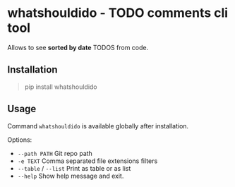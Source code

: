 # whatshouldido - TODO comments cli tool

Allows to see **sorted by date** TODOS from code.

## Installation

> pip install whatshouldido

 
## Usage
Command `whatshouldido` is available globally after installation.

Options:
  - `--path PATH`      Git repo path
  - `-e TEXT`          Comma separated file extensions filters
  - `--table` / `--list`  Print as table or as list
  - `--help`           Show help message and exit.
